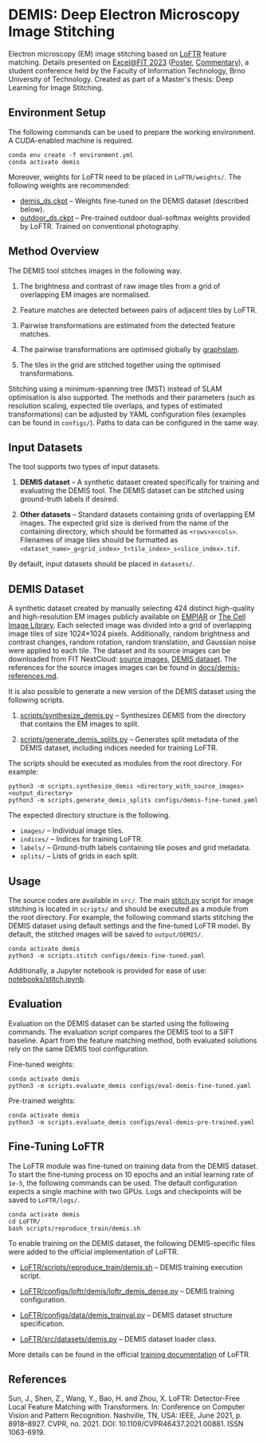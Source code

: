 # DEMIS: Deep Electron Microscopy Image Stitching

Electron microscopy (EM) image stitching based on [LoFTR](https://github.com/zju3dv/LoFTR)
feature matching. Details presented on [Excel@FIT 2023](https://excel.fit.vutbr.cz/)
([Poster](https://excel.fit.vutbr.cz/submissions/2023/015/15_poster.pdf),
[Commentary](https://excel.fit.vutbr.cz/submissions/2023/015/15.pdf)), a student
conference held by the Faculty of Information Technology, Brno University of Technology.
Created as part of a Master's thesis: Deep Learning for Image Stitching.

## Environment Setup

The following commands can be used to prepare the working environment. A CUDA-enabled
machine is required.

```
conda env create -f environment.yml
conda activate demis
```

Moreover, weights for LoFTR need to be placed in `LoFTR/weights/`. The following
weights are recommended:

  - [demis_ds.ckpt](https://drive.google.com/file/d/1HYnYKTxnAA5g7Tizk0Ney_Jeq_VoJYUu/view?usp=sharing)
    &ndash; Weights fine-tuned on the DEMIS dataset (described below).
  - [outdoor_ds.ckpt](https://drive.google.com/file/d/1M-VD35-qdB5Iw-AtbDBCKC7hPolFW9UY/view?usp=sharing)
    &ndash; Pre-trained outdoor dual-softmax weights provided by LoFTR. Trained
    on conventional photography.

## Method Overview

The DEMIS tool stitches images in the following way.

  1. The brightness and contrast of raw image tiles from a grid of overlapping
     EM images are normalised.
  
  2. Feature matches are detected between pairs of adjacent tiles by LoFTR.
  
  3. Pairwise transformations are estimated from the detected feature matches.
  
  4. The pairwise transformations are optimised globally by
     [graphslam](https://github.com/JeffLIrion/python-graphslam/).
  
  5. The tiles in the grid are stitched together using the optimised transformations.

Stitching using a minimum-spanning tree (MST) instead of SLAM optimisation is also
supported. The methods and their parameters (such as resolution scaling, expected tile
overlaps, and types of estimated transformations) can be adjusted by YAML configuration
files (examples can be found in `configs/`). Paths to data can be configured in the
same way.

## Input Datasets

The tool supports two types of input datasets.
  
  1. **DEMIS dataset** &ndash; A synthetic dataset created specifically for training and
  evaluating the DEMIS tool. The DEMIS dataset can be stitched using ground-truth labels
  if desired.
  
  2. **Other datasets** &ndash; Standard datasets containing grids of overlapping EM images.
  The expected grid size is derived from the name of the containing directory, which
  should be formatted as `<rows>x<cols>`. Filenames of image tiles should be formatted
  as `<dataset_name>_g<grid_index>_t<tile_index>_s<slice_index>.tif`.

By default, input datasets should be placed in `datasets/`.

## DEMIS Dataset

A synthetic dataset created by manually selecting 424 distinct high-quality and
high-resolution EM images publicly available on [EMPIAR](https://www.ebi.ac.uk/empiar/)
or [The Cell Image Library](http://www.cellimagelibrary.org/). Each selected image was
divided into a grid of overlapping image tiles of size 1024&times;1024 pixels. Additionally,
random brightness and contrast changes, random rotation, random translation, and Gaussian
noise were applied to each tile. The dataset and its source images can be downloaded
from FIT NextCloud: [source images](https://nextcloud.fit.vutbr.cz/s/773XXbQdYBGKxKH),
[DEMIS dataset](https://nextcloud.fit.vutbr.cz/s/R3GAr2JcSQFeyi6). The references for
the source images images can be found in [docs/demis-references.md](docs/demis-references.md).

It is also possible to generate a new version of the DEMIS dataset using the following
scripts.

  1. [scripts/synthesize_demis.py](scripts/synthesize_demis.py) &ndash; Synthesizes DEMIS
  from the directory that contains the EM images to split.
  
  2. [scripts/generate_demis_splits.py](scripts/generate_demis_splits.py) &ndash; Generates
  split metadata of the DEMIS dataset, including indices needed for training LoFTR.

The scripts should be executed as modules from the root directory. For example:

```
python3 -m scripts.synthesize_demis <directory_with_source_images> <output_directory>
python3 -m scripts.generate_demis_splits configs/demis-fine-tuned.yaml
```

The expected directory structure is the following.

  - `images/` &ndash; Individual image tiles.
  - `indices/` &ndash; Indices for training LoFTR.
  - `labels/` &ndash; Ground-truth labels containing tile poses and grid metadata.
  - `splits/` &ndash; Lists of grids in each split.

## Usage

The source codes are available in `src/`. The main [stitch.py](scripts/stitch.py) script
for image stitching is located in `scripts/` and should be executed as a module from
the root directory. For example, the following command starts stitching the DEMIS dataset
using default settings and the fine-tuned LoFTR model. By default, the stitched images
will be saved to `output/DEMIS/`.

```
conda activate demis
python3 -m scripts.stitch configs/demis-fine-tuned.yaml
```

Additionally, a Jupyter notebook is provided for ease of use:
[notebooks/stitch.ipynb](notebooks/stitch.ipynb).

## Evaluation

Evaluation on the DEMIS dataset can be started using the following commands.
The evaluation script compares the DEMIS tool to a SIFT baseline. Apart from the
feature matching method, both evaluated solutions rely on the same DEMIS tool
configuration.

Fine-tuned weights:

```
conda activate demis
python3 -m scripts.evaluate_demis configs/eval-demis-fine-tuned.yaml
```

Pre-trained weights:

```
conda activate demis
python3 -m scripts.evaluate_demis configs/eval-demis-pre-trained.yaml
```

## Fine-Tuning LoFTR

The LoFTR module was fine-tuned on training data from the DEMIS dataset. To start
the fine-tuning process on 10 epochs and an initial learning rate of `1e-5`, the
following commands can be used. The default configuration expects a single machine
with two GPUs. Logs and checkpoints will be saved to `LoFTR/logs/`.

```
conda activate demis
cd LoFTR/
bash scripts/reproduce_train/demis.sh
```

To enable training on the DEMIS dataset, the following DEMIS-specific files were
added to the official implementation of LoFTR.
  
  - [LoFTR/scripts/reproduce_train/demis.sh](LoFTR/scripts/reproduce_train/demis.sh)
    &ndash; DEMIS training execution script.

  - [LoFTR/configs/loftr/demis/loftr_demis_dense.py](LoFTR/configs/loftr/demis/loftr_demis_dense.py)
    &ndash; DEMIS training configuration.
  
  - [LoFTR/configs/data/demis_trainval.py](LoFTR/configs/data/demis_trainval.py)
    &ndash; DEMIS dataset structure specification.
  
  - [LoFTR/src/datasets/demis.py](LoFTR/src/datasets/demis.py)
    &ndash; DEMIS dataset loader class.

More details can be found in the official
[training documentation](LoFTR/docs/TRAINING.md) of LoFTR. 

## References

Sun, J., Shen, Z., Wang, Y., Bao, H. and Zhou, X. LoFTR: Detector-Free Local
Feature Matching with Transformers. In: Conference on Computer Vision and
Pattern Recognition. Nashville, TN, USA: IEEE, June 2021, p. 8918&ndash;8927.
CVPR, no. 2021. DOI: 10.1109/CVPR46437.2021.00881. ISSN 1063-6919.
